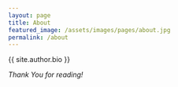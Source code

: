 ```yaml
---
layout: page
title: About
featured_image: /assets/images/pages/about.jpg
permalink: /about
---
```


{{ site.author.bio }}

*Thank You for reading!*